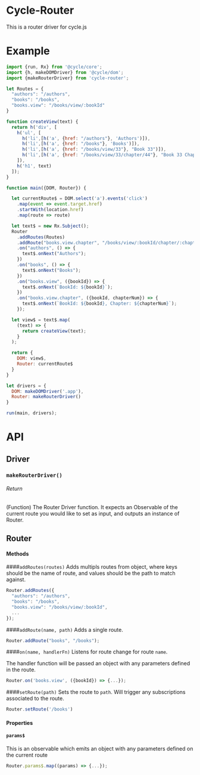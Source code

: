 # Cycle-Router

This is a router driver for cycle.js

# Example
```javascript
import {run, Rx} from '@cycle/core';
import {h, makeDOMDriver} from '@cycle/dom';
import {makeRouterDriver} from 'cycle-router';

let Routes = {
  "authors": "/authors",
  "books": "/books",
  "books.view": "/books/view/:bookId"
}

function createView(text) {
  return h('div', [
    h('ul', [
      h('li',[h('a', {href: "/authors"}, 'Authors')]),
      h('li',[h('a', {href: "/books"}, 'Books')]),
      h('li',[h('a', {href: "/books/view/33"}, "Book 33")]),
      h('li',[h('a', {href: "/books/view/33/chapter/44"}, "Book 33 Chapter 44")])
    ]),
    h('h1', text)
  ]);
}

function main({DOM, Router}) {

  let currentRoute$ = DOM.select('a').events('click')
    .map(event => event.target.href)
    .startWith(location.href)
    .map(route => route)

  let text$ = new Rx.Subject();
  Router
    .addRoutes(Routes)
    .addRoute("books.view.chapter", "/books/view/:bookId/chapter/:chapterNum")
    .on("authors", () => {
      text$.onNext("Authors");
    })
    .on("books", () => {
      text$.onNext("Books");
    })
    .on("books.view", ({bookId}) => {
      text$.onNext(`BookId: ${bookId}`);
    })
    .on("books.view.chapter", ({bookId, chapterNum}) => {
      text$.onNext(`BookId: ${bookId}, Chapter: ${chapterNum}`);
    });

  let view$ = text$.map(
    (text) => {
      return createView(text);
    }
  );

  return {
    DOM: view$,
    Router: currentRoute$
  }
}

let drivers = {
  DOM: makeDOMDriver('.app'),
  Router: makeRouterDriver()
}

run(main, drivers);
```

# API

## Driver

### ```makeRouterDriver()```

###### Return

(Function) The Router Driver function. It expects an Observable of the current route you would like to set as input, and outputs an instance of Router.

## Router

#### Methods

####`addRoutes(routes)`
  Adds multipls routes from object, where keys should be the name of route, and values should be the path to match against.
  ```javascript
  Router.addRoutes({
    "authors": "/authors",
    "books": "/books",
    "books.view": "/books/view/:bookId",
    ...
  });
  ```
####`addRoute(name, path)`
  Adds a single route.

  ```javascript
  Router.addRoute("books", "/books");
  ```

####`on(name, handlerFn)`
  Listens for route change for route `name`.

  The handler function will be passed an object with any parameters defined in the route.

  ```javascript
  Router.on('books.view', ({bookId}) => {...});
  ```

####`setRoute(path)`
  Sets the route to `path`.
  Will trigger any subscriptions associated to the route.

  ```javascript
  Router.setRoute('/books')
  ```

#### Properties

#### `params$`
  This is an observable which emits an object with any parameters defined on the current route

  ```javascript
  Router.params$.map((params) => {...});
  ```
